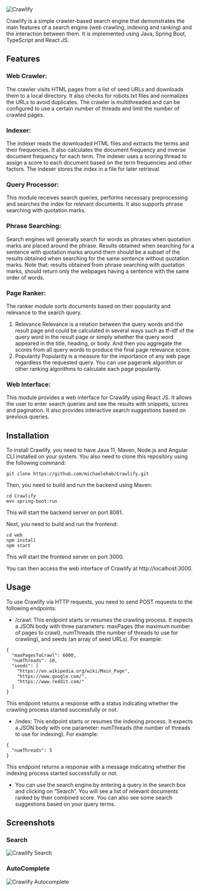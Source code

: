 ![Crawlify](https://user-images.githubusercontent.com/29122581/231251576-d5e0b63d-ba09-4ba7-9c5f-806985578363.png)

Crawlify is a simple crawler-based search engine that demonstrates the main features of a search engine (web crawling, indexing and ranking) and the interaction between them. It is implemented using Java, Spring Boot, TypeScript and React JS.

## Features

### Web Crawler:

The crawler visits HTML pages from a list of seed URLs and downloads them to a local directory. It also checks for robots.txt files and normalizes the URLs to avoid duplicates. The crawler is multithreaded and can be configured to use a certain number of threads and limit the number of crawled pages.

### Indexer:

The indexer reads the downloaded HTML files and extracts the terms and their frequencies. It also calculates the document frequency and inverse document frequency for each term. The indexer uses a scoring thread to assign a score to each document based on the term frequencies and other factors. The indexer stores the index in a file for later retrieval.

### Query Processor:

This module receives search queries, performs necessary preprocessing and searches the index for relevant documents. It also supports phrase searching with quotation marks.

### Phrase Searching:

Search engines will generally search for words as phrases when quotation marks are placed around the
phrase. Results obtained when searching for a sentence with quotation marks around them should be a subset of the results obtained when searching for the same sentence without quotation marks.
Note that: results obtained from phrase searching with quotation marks, should return only the webpages
having a sentence with the same order of words.

### Page Ranker:

The ranker module sorts documents based on their popularity and relevance to the search query.

1. Relevance
   Relevance is a relation between the query words and the result page and could be calculated in several
   ways such as tf-idf of the query word in the result page or simply whether the query word appeared in
   the title, heading, or body. And then you aggregate the scores from all query words to produce the final
   page relevance score.
2. Popularity
   Popularity is a measure for the importance of any web page regardless the requested query. You can
   use pagerank algorithm or other ranking algorithms to calculate each page popularity.

### Web Interface:

This module provides a web interface for Crawlify using React JS. It allows the user to enter search queries and see the results with snippets, scores and pagination. It also provides interactive search suggestions based on previous queries.

## Installation

To install Crawlify, you need to have Java 11, Maven, Node.js and Angular CLI installed on your system. You also need to clone this repository using the following command:

```
git clone https://github.com/michaelehab/Crawlify.git
```

Then, you need to build and run the backend using Maven:

```
cd Crawlify
mvn spring-boot:run
```

This will start the backend server on port 8081.

Next, you need to build and run the frontend:

```
cd web
npm install
npm start
```

This will start the frontend server on port 3000.

You can then access the web interface of Crawlify at http://localhost:3000.

## Usage

To use Crawlify via HTTP requests, you need to send POST requests to the following endpoints:

- /crawl: This endpoint starts or resumes the crawling process. It expects a JSON body with three parameters: maxPages (the maximum number of pages to crawl), numThreads (the number of threads to use for crawling), and seeds (an array of seed URLs). For example:

```
{
  "maxPagesToCrawl": 6000,
  "numThreads": 10,
  "seeds": [
    "https://en.wikipedia.org/wiki/Main_Page",
    "https://www.google.com/",
    "https://www.reddit.com/"
  ]
}
```

This endpoint returns a response with a status indicating whether the crawling process started successfully or not.

- /index: This endpoint starts or resumes the indexing process. It expects a JSON body with one parameter: numThreads (the number of threads to use for indexing). For example:

```
{
  "numThreads": 5
}
```

This endpoint returns a response with a message indicating whether the indexing process started successfully or not.

- You can use the search engine by entering a query in the search box and clicking on “Search”. You will see a list of relevant documents ranked by their combined score. You can also see some search suggestions based on your query terms.

## Screenshots
### Search
![Crawlify Search](https://github.com/michaelehab/Crawlify/assets/29122581/8fde065c-e682-4143-bed9-7cac4c385530)
### AutoComplete
![Crawlify Autocomplete](https://github.com/michaelehab/Crawlify/assets/29122581/d19bf803-a098-4d55-a28e-b43778f505e8)




